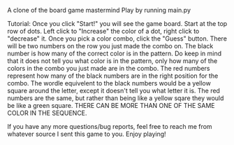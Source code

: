 A clone of the board game mastermind
Play by running main.py

Tutorial: Once you click "Start!" you will see the game board. Start at the top row of dots. Left click to "Increase" the color of a dot, right click to "decrease" it. Once you pick a color combo, click the "Guess" button. There will be two numbers on the row you just made the combo on. The black number is how many of the correct color is in the pattern. Do keep in mind that it does not tell you what color is in the pattern, only how many of the colors in the combo you just made are in the combo. The red numbers represent how many of the black numbers are in the right position for the combo. The wordle equivelent to the black numbers would be a yellow square around the letter, except it doesn't tell you what letter it is. The red numbers are the same, but rather than being like a yellow sqare they would be like a green square. THERE CAN BE MORE THAN ONE OF THE SAME COLOR IN THE SEQUENCE. 

If you have any more questions/bug reports, feel free to reach me from whatever source I sent this game to you. Enjoy playing!